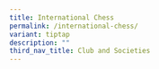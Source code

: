 ```yaml
---
title: International Chess
permalink: /international-chess/
variant: tiptap
description: ""
third_nav_title: Club and Societies
---
```

